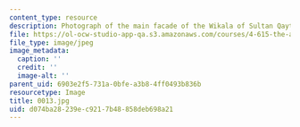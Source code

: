 ```yaml
---
content_type: resource
description: Photograph of the main facade of the Wikala of Sultan Qaytbay.
file: https://ol-ocw-studio-app-qa.s3.amazonaws.com/courses/4-615-the-architecture-of-cairo-spring-2002/d074ba28239ec9217b48858deb698a21_0013.jpg
file_type: image/jpeg
image_metadata:
  caption: ''
  credit: ''
  image-alt: ''
parent_uid: 6903e2f5-731a-0bfe-a3b8-4ff0493b836b
resourcetype: Image
title: 0013.jpg
uid: d074ba28-239e-c921-7b48-858deb698a21
---
```


